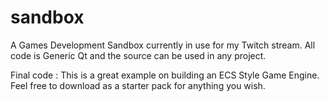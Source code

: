 # sandbox

A Games Development Sandbox currently in use for my Twitch stream.
All code is Generic Qt and the source can be used in any project.

Final code :
  This is a great example on building an ECS Style Game Engine.
  Feel free to download as a starter pack for anything you wish.
